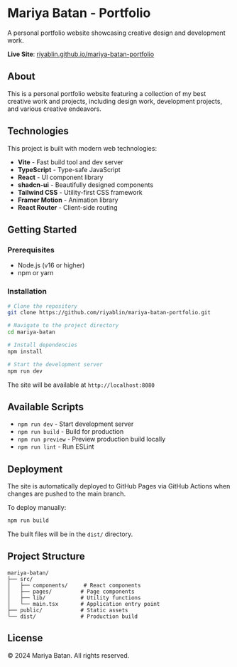 # Mariya Batan - Portfolio

A personal portfolio website showcasing creative design and development work.

**Live Site**: [riyablin.github.io/mariya-batan-portfolio](https://riyablin.github.io/mariya-batan-portfolio/)

## About

This is a personal portfolio website featuring a collection of my best creative work and projects, including design work, development projects, and various creative endeavors.

## Technologies

This project is built with modern web technologies:

- **Vite** - Fast build tool and dev server
- **TypeScript** - Type-safe JavaScript
- **React** - UI component library
- **shadcn-ui** - Beautifully designed components
- **Tailwind CSS** - Utility-first CSS framework
- **Framer Motion** - Animation library
- **React Router** - Client-side routing

## Getting Started

### Prerequisites

- Node.js (v16 or higher)
- npm or yarn

### Installation

```sh
# Clone the repository
git clone https://github.com/riyablin/mariya-batan-portfolio.git

# Navigate to the project directory
cd mariya-batan

# Install dependencies
npm install

# Start the development server
npm run dev
```

The site will be available at `http://localhost:8080`

## Available Scripts

- `npm run dev` - Start development server
- `npm run build` - Build for production
- `npm run preview` - Preview production build locally
- `npm run lint` - Run ESLint

## Deployment

The site is automatically deployed to GitHub Pages via GitHub Actions when changes are pushed to the main branch.

To deploy manually:

```sh
npm run build
```

The built files will be in the `dist/` directory.

## Project Structure

```
mariya-batan/
├── src/
│   ├── components/     # React components
│   ├── pages/         # Page components
│   ├── lib/           # Utility functions
│   └── main.tsx       # Application entry point
├── public/            # Static assets
└── dist/              # Production build
```

## License

© 2024 Mariya Batan. All rights reserved.
